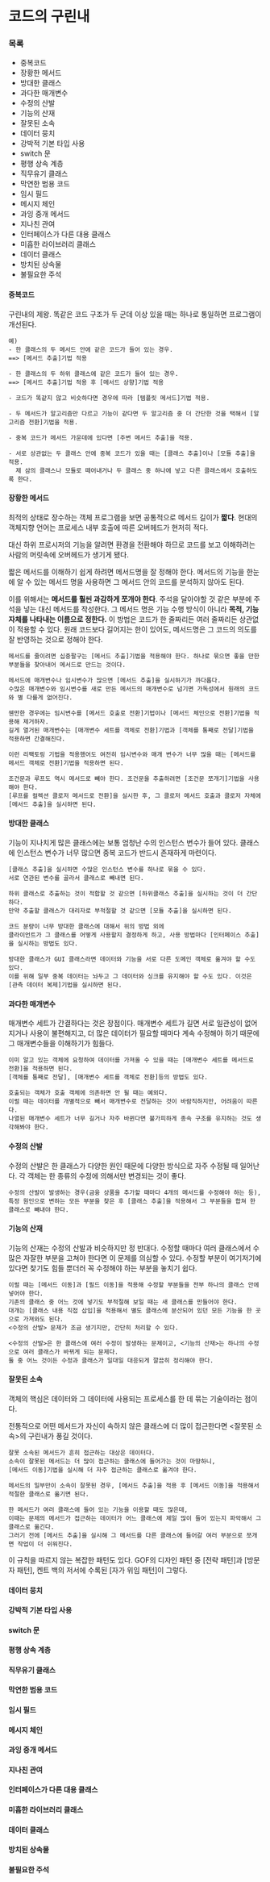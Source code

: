 # 코드의 구린내

### 목록

- 중복코드
- 장황한 메서드
- 방대한 클래스
- 과다한 매개변수
- 수정의 산발
- 기능의 산재
- 잘못된 소속
- 데이터 뭉치
- 강박적 기본 타입 사용
- switch 문
- 평행 상속 계층
- 직무유기 클래스
- 막연한 범용 코드
- 임시 필드
- 메시지 체인
- 과잉 중개 메서드
- 지나친 관여
- 인터페이스가 다른 대용 클래스
- 미흡한 라이브러리 클래스
- 데이터 클래스
- 방치된 상속물
- 불필요한 주석

#### 중복코드

구린내의 제왕. 똑같은 코드 구조가 두 군데 이상 있을 때는 하나로 통일하면 프로그램이 개선된다.

```
예)
- 한 클래스의 두 메서드 안에 같은 코드가 들어 있는 경우.
==> [메서드 추출]기법 적용

- 한 클래스의 두 하위 클래스에 같은 코드가 들어 있는 경우.
==> [메서드 추출]기법 적용 후 [메서드 상향]기법 적용

- 코드가 똑같지 않고 비슷하다면 경우에 따라 [템플릿 메서드]기법 적용.

- 두 메서드가 알고리즘만 다르고 기능이 같다면 두 알고리즘 중 더 간단한 것을 택해서 [알고리즘 전환]기법을 적용.

- 중복 코드가 메서드 가운데에 있다면 [주변 메서드 추출]을 적용.

- 서로 상관없는 두 클래스 안에 중복 코드가 있을 때는 [클래스 추출]이나 [모듈 추출]을 적용. 
  제 삼의 클래스나 모듈로 떼어내거나 두 클래스 중 하나에 넣고 다른 클래스에서 호출하도록 한다.

```



#### 장황한 메서드

최적의 상태로 장수하는 객체 프로그램을 보면 공통적으로 메서드 길이가 **짧다**. 현대의 객체지향 언어는 프로세스 내부 호출에 따른 오버헤드가 현저히 적다. 

대신 하위 프로시저의 기능을 알려면 환경을 전환해야 하므로 코드를 보고 이해하려는 사람의 머릿속에 오버헤드가 생기게 됐다. 

짧은 메서드를 이해하기 쉽게 하려면 메서드명을 잘 정해야 한다. 메서드의 기능을 한눈에 알 수 있는 메서드 명을 사용하면 그 메서드 안의 코드를 분석하지 않아도 된다.

이를 위해서는 **메서드를 훨씬 과감하게 쪼개야 한다**. 주석을 달아야할 것 같은 부분에 주석을 넣는 대신 메서드를 작성한다. 그 메서드 명은 기능 수행 방식이 아니라 **목적, 기능 자체를 나타내는 이름으로 정한다.** 이 방법은 코드가 한 줄짜리든 여러 줄짜리든 상관없이 적용할 수 있다. 원래 코드보다 길어지는 한이 있어도, 메서드명은 그 코드의 의도를 잘 반영하는 것으로 정해야 한다.

```
메서드를 줄이려면 십중팔구는 [메서드 추출]기법을 적용해야 한다. 하나로 묶으면 좋을 만한 부분들을 찾아내어 메서드로 만드는 것이다.

메서드에 매개변수나 임시변수가 많으면 [메서드 추출]을 실시하기가 까다롭다. 
수많은 매개변수와 임시변수를 새로 만든 메서드의 매개변수로 넘기면 가독성에서 원래의 코드와 별 다를게 없어진다.

웬만한 경우에는 임시변수를 [메서드 호출로 전환]기법이나 [메서드 체인으로 전환]기법을 적용해 제거하자. 
길게 열거된 매개변수는 [매개변수 세트를 객체로 전환]기법과 [객체를 통째로 전달]기법을 적용하면 간결해진다.

이런 리팩토링 기법을 적용했어도 여전히 임시변수와 매개 변수가 너무 많을 때는 [메서드를 메서드 객체로 전환]기법을 적용하면 된다.

조건문과 루프도 역시 메서드로 빼야 한다. 조건문을 추출하려면 [조건문 쪼개기]기법을 사용해야 한다. 
[루프를 컬렉션 클로저 메서드로 전환]을 실시한 후, 그 클로저 메서드 호출과 클로저 자체에 [메서드 추출]을 실시하면 된다.
```



#### 방대한 클래스

기능이 지나치게 많은 클래스에는 보통 엄청난 수의 인스턴스 변수가 들어 있다. 클래스에 인스턴스 변수가 너무 많으면 중복 코드가 반드시 존재하게 마련이다.

```
[클래스 추출]을 실시하면 수많은 인스턴스 변수를 하나로 묶을 수 있다.
서로 연관된 변수를 골라서 클래스로 빼내면 된다.

하위 클래스로 추출하는 것이 적합할 것 같으면 [하위클래스 추출]을 실시하는 것이 더 간단하다.
만약 추출할 클래스가 대리자로 부적절할 것 같으면 [모듈 추출]을 실시하면 된다.

코드 분량이 너무 방대한 클래스에 대해서 위의 방법 외에
클라이언트가 그 클래스를 어떻게 사용할지 결정하게 하고, 사용 방법마다 [인터페이스 추출]을 실시하는 방법도 있다.

방대한 클래스가 GUI 클래스라면 데이터와 기능을 서로 다른 도메인 객체로 옮겨야 할 수도 있다.
이를 위해 일부 중복 데이터는 놔두고 그 데이터와 싱크를 유지해야 할 수도 있다. 이것은 [관측 데이터 복제]기법을 실시하면 된다.
```



#### 과다한 매개변수

매개변수 세트가 간결하다는 것은 장점이다. 매개변수 세트가 길면 서로 일관성이 없어지거나 사용이 불편해지고, 더 많은 데이터가 필요할 때마다 계속 수정해야 하기 때문에 그 매개변수들을 이해하기가 힘들다.

```
이미 알고 있는 객체에 요청하여 데이터를 가져올 수 있을 때는 [매개변수 세트를 메서드로 전환]을 적용하면 된다.
[객체를 통째로 전달], [매개변수 세트를 객체로 전환]등의 방법도 있다.

호출되는 객체가 호출 객체에 의존하면 안 될 때는 예외다. 
이럴 때는 데이터를 개별적으로 빼서 매개변수로 전달하는 것이 바람직하지만, 어려움이 따른다. 
나열된 매개변수 세트가 너무 길거나 자주 바뀐다면 불가피하게 종속 구조를 유지하는 것도 생각해봐야 한다.
```



#### 수정의 산발

수정의 산발은 한 클래스가 다양한 원인 때문에 다양한 방식으로 자주 수정될 때 일어난다. 각 객체는 한 종류의 수정에 의해서만 변경되는 것이 좋다. 

```
수정의 산발이 발생하는 경우(금융 상품을 추가할 때마다 4개의 메서드를 수정해야 하는 등), 
특정 원인으로 변하는 모든 부분을 찾은 후 [클래스 추출]을 적용해서 그 부분들을 합쳐 한 클래스로 빼내야 한다.
```



#### 기능의 산재

기능의 산재는 수정의 산발과 비슷하지만 정 반대다. 수정할 때마다 여러 클래스에서 수많은 자잘한 부분을 고쳐야 한다면 이 문제를 의심할 수 있다. 수정할 부분이 여기저기에 있다면 찾기도 힘들 뿐더러 꼭 수정해야 하는 부분을 놓치기 쉽다.

```
이럴 때는 [메서드 이동]과 [필드 이동]을 적용해 수정할 부분들을 전부 하나의 클래스 안에 넣어야 한다. 
기존의 클래스 중 어느 것에 넣기도 부적절해 보일 때는 새 클래스를 만들어야 한다.
대개는 [클래스 내용 직접 삽입]을 적용해서 별도 클래스에 분산되어 있던 모든 기능을 한 곳으로 가져와도 된다. 
<수정의 산발> 문제가 조금 생기지만, 간단히 처리할 수 있다.

<수정의 산발>은 한 클래스에 여러 수정이 발생하는 문제이고, <기능의 산재>는 하나의 수정으로 여러 클래스가 바뀌게 되는 문제다. 
둘 중 어느 것이든 수정과 클래스가 일대일 대응되게 깔끔히 정리해야 한다.
```



#### 잘못된 소속

객체의 핵심은 데이터와 그 데이터에 사용되는 프로세스를 한 데 묶는 기술이라는 점이다.

전통적으로 어떤 메서드가 자신이 속하지 않은 클래스에 더 많이 접근한다면 <잘못된 소속>의 구린내가 풍길 것이다. 

```
잘못 소속된 메서드가 흔히 접근하는 대상은 데이터다.
소속이 잘못된 메서드는 더 많이 접근하는 클래스에 들어가는 것이 마땅하니, 
[메서드 이동]기법을 실시해 더 자주 접근하는 클래스로 옮겨야 한다. 

메서드의 일부만이 소속이 잘못된 경우, [메서드 추출]을 적용 후 [메서드 이동]을 적용해서 적절한 클래스로 옮기면 된다.

한 메서드가 여러 클래스에 들어 있는 기능을 이용할 때도 많은데, 
이때는 문제의 메서드가 접근하는 데이터가 어느 클래스에 제일 많이 들어 있는지 파악해서 그 클래스로 옮긴다. 
그러기 전에 [메서드 추출]을 실시해 그 메서드를 다른 클래스에 들어갈 여러 부분으로 쪼개면 작업이 더 쉬워진다.
```

이 규칙을 따르지 않는 복잡한 패턴도 있다. GOF의 디자인 패턴 중 [전략 패턴]과 [방문자 패턴], 켄트 백의 저서에 수록된 [자가 위임 패턴]이 그렇다. 

#### 데이터 뭉치

#### 강박적 기본 타입 사용

#### switch 문

#### 평행 상속 계층

#### 직무유기 클래스

#### 막연한 범용 코드

#### 임시 필드

#### 메시지 체인

#### 과잉 중개 메서드

#### 지나친 관여

#### 인터페이스가 다른 대용 클래스

#### 미흡한 라이브러리 클래스

#### 데이터 클래스

#### 방치된 상속물

#### 불필요한 주석
